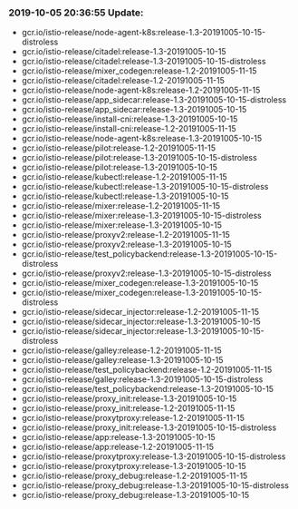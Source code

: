 ### 2019-10-05 20:36:55 Update:

- gcr.io/istio-release/node-agent-k8s:release-1.3-20191005-10-15-distroless
- gcr.io/istio-release/citadel:release-1.3-20191005-10-15
- gcr.io/istio-release/citadel:release-1.3-20191005-10-15-distroless
- gcr.io/istio-release/mixer_codegen:release-1.2-20191005-11-15
- gcr.io/istio-release/citadel:release-1.2-20191005-11-15
- gcr.io/istio-release/node-agent-k8s:release-1.2-20191005-11-15
- gcr.io/istio-release/app_sidecar:release-1.3-20191005-10-15-distroless
- gcr.io/istio-release/app_sidecar:release-1.3-20191005-10-15
- gcr.io/istio-release/install-cni:release-1.3-20191005-10-15
- gcr.io/istio-release/install-cni:release-1.2-20191005-11-15
- gcr.io/istio-release/node-agent-k8s:release-1.3-20191005-10-15
- gcr.io/istio-release/pilot:release-1.2-20191005-11-15
- gcr.io/istio-release/pilot:release-1.3-20191005-10-15-distroless
- gcr.io/istio-release/pilot:release-1.3-20191005-10-15
- gcr.io/istio-release/kubectl:release-1.2-20191005-11-15
- gcr.io/istio-release/kubectl:release-1.3-20191005-10-15-distroless
- gcr.io/istio-release/kubectl:release-1.3-20191005-10-15
- gcr.io/istio-release/mixer:release-1.2-20191005-11-15
- gcr.io/istio-release/mixer:release-1.3-20191005-10-15-distroless
- gcr.io/istio-release/mixer:release-1.3-20191005-10-15
- gcr.io/istio-release/proxyv2:release-1.2-20191005-11-15
- gcr.io/istio-release/proxyv2:release-1.3-20191005-10-15
- gcr.io/istio-release/test_policybackend:release-1.3-20191005-10-15-distroless
- gcr.io/istio-release/proxyv2:release-1.3-20191005-10-15-distroless
- gcr.io/istio-release/mixer_codegen:release-1.3-20191005-10-15
- gcr.io/istio-release/mixer_codegen:release-1.3-20191005-10-15-distroless
- gcr.io/istio-release/sidecar_injector:release-1.2-20191005-11-15
- gcr.io/istio-release/sidecar_injector:release-1.3-20191005-10-15
- gcr.io/istio-release/sidecar_injector:release-1.3-20191005-10-15-distroless
- gcr.io/istio-release/galley:release-1.2-20191005-11-15
- gcr.io/istio-release/galley:release-1.3-20191005-10-15
- gcr.io/istio-release/test_policybackend:release-1.2-20191005-11-15
- gcr.io/istio-release/galley:release-1.3-20191005-10-15-distroless
- gcr.io/istio-release/test_policybackend:release-1.3-20191005-10-15
- gcr.io/istio-release/proxy_init:release-1.3-20191005-10-15
- gcr.io/istio-release/proxy_init:release-1.2-20191005-11-15
- gcr.io/istio-release/proxytproxy:release-1.2-20191005-11-15
- gcr.io/istio-release/proxy_init:release-1.3-20191005-10-15-distroless
- gcr.io/istio-release/app:release-1.3-20191005-10-15
- gcr.io/istio-release/app:release-1.2-20191005-11-15
- gcr.io/istio-release/proxytproxy:release-1.3-20191005-10-15-distroless
- gcr.io/istio-release/proxytproxy:release-1.3-20191005-10-15
- gcr.io/istio-release/proxy_debug:release-1.2-20191005-11-15
- gcr.io/istio-release/proxy_debug:release-1.3-20191005-10-15-distroless
- gcr.io/istio-release/proxy_debug:release-1.3-20191005-10-15
